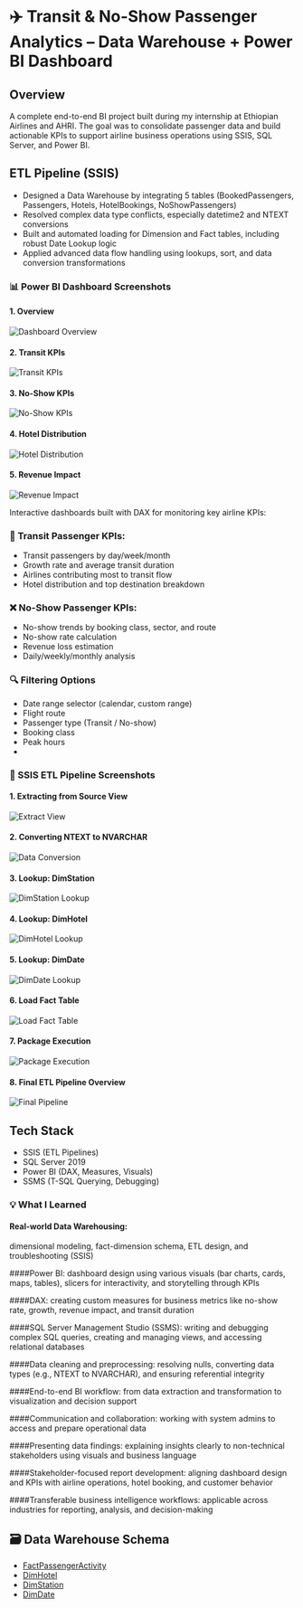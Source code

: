 # ✈️ Transit & No-Show Passenger Analytics – Data Warehouse + Power BI Dashboard

## Overview
A complete end-to-end BI project built during my internship at Ethiopian Airlines and AHRI. The goal was to consolidate passenger data and build actionable KPIs to support airline business operations using SSIS, SQL Server, and Power BI.

## ETL Pipeline (SSIS)
- Designed a Data Warehouse by integrating 5 tables (BookedPassengers, Passengers, Hotels, HotelBookings, NoShowPassengers)
- Resolved complex data type conflicts, especially datetime2 and NTEXT conversions
- Built and automated loading for Dimension and Fact tables, including robust Date Lookup logic
- Applied advanced data flow handling using lookups, sort, and data conversion transformations

### 📊 Power BI Dashboard Screenshots

#### 1. Overview

![Dashboard Overview](./PowerBI/Dashboard_Overview.png)

#### 2. Transit KPIs
![Transit KPIs](./PowerBI/Dashboard_TransitKPIs.png)

#### 3. No-Show KPIs
![No-Show KPIs](./PowerBI/Dashboard_NoShowKPIs.png)

#### 4. Hotel Distribution
![Hotel Distribution](./PowerBI/Dashboard_HotelDistribution.png)

#### 5. Revenue Impact
![Revenue Impact](./PowerBI/Dashboard_RevenueImpact.png)


Interactive dashboards built with DAX for monitoring key airline KPIs:

### 🧭 Transit Passenger KPIs:
- Transit passengers by day/week/month
- Growth rate and average transit duration
- Airlines contributing most to transit flow
- Hotel distribution and top destination breakdown

### ❌ No-Show Passenger KPIs:
- No-show trends by booking class, sector, and route
- No-show rate calculation
- Revenue loss estimation
- Daily/weekly/monthly analysis

### 🔍 Filtering Options
- Date range selector (calendar, custom range)
- Flight route
- Passenger type (Transit / No-show)
- Booking class
- Peak hours
- 
### 🔁 SSIS ETL Pipeline Screenshots

#### 1. Extracting from Source View
![Extract View](./SSIS_Screenshots/SSIS_01_ExtractView.png)

#### 2. Converting NTEXT to NVARCHAR
![Data Conversion](./SSIS_Screenshots/SSIS_02_DataConversion.png)

#### 3. Lookup: DimStation
![DimStation Lookup](./SSIS_Screenshots/SSIS_03_LookupDimStation.png)

#### 4. Lookup: DimHotel
![DimHotel Lookup](./SSIS_Screenshots/SSIS_04_LookupDimHotel.png)

#### 5. Lookup: DimDate
![DimDate Lookup](./SSIS_Screenshots/SSIS_05_LookupDimDate.png)

#### 6. Load Fact Table
![Load Fact Table](./SSIS_Screenshots/SSIS_07_LoadFactTable.png)

#### 7. Package Execution
![Package Execution](./SSIS_Screenshots/SSIS_08_PackageExecution.png)

#### 8. Final ETL Pipeline Overview
![Final Pipeline](./SSIS_Screenshots/SSIS_09_FinalPipeline.png)

## Tech Stack
- SSIS (ETL Pipelines)
- SQL Server 2019
- Power BI (DAX, Measures, Visuals)
- SSMS (T-SQL Querying, Debugging)

### 💡 What I Learned

#### Real-world Data Warehousing: 
dimensional modeling, fact-dimension schema, ETL design, and troubleshooting (SSIS)

####Power BI: 
dashboard design using various visuals (bar charts, cards, maps, tables), slicers for interactivity, and storytelling through KPIs

####DAX: 
creating custom measures for business metrics like no-show rate, growth, revenue impact, and transit duration

####SQL Server Management Studio (SSMS): 
writing and debugging complex SQL queries, creating and managing views, and accessing relational databases

####Data cleaning and preprocessing: 
resolving nulls, converting data types (e.g., NTEXT to NVARCHAR), and ensuring referential integrity

####End-to-end BI workflow: 
from data extraction and transformation to visualization and decision support

####Communication and collaboration: 
working with system admins to access and prepare operational data

####Presenting data findings:
explaining insights clearly to non-technical stakeholders using visuals and business language

####Stakeholder-focused report development: 
aligning dashboard design and KPIs with airline operations, hotel booking, and customer behavior

####Transferable business intelligence workflows: 
applicable across industries for reporting, analysis, and decision-making

  ## 🗃️ Data Warehouse Schema

- [FactPassengerActivity](./SQL/Create_FactPassengerActivity.sql)
- [DimHotel](./SQL/Create_DimHotel.sql)
- [DimStation](./SQL/Create_DimStation.sql)
- [DimDate](./SQL/Create_DimDate.sql)

